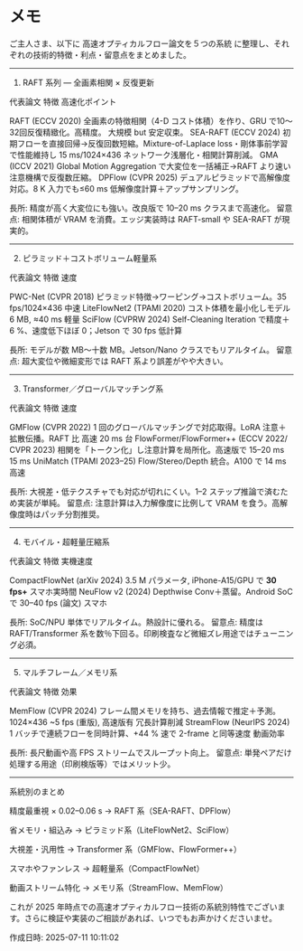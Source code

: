 # メモ

ご主人さま、以下に 高速オプティカルフロー論文を５つの系統 に整理し、それぞれの技術的特徴・利点・留意点をまとめました。


---

1. RAFT 系列 ― 全画素相関 × 反復更新

代表論文	特徴	高速化ポイント

RAFT (ECCV 2020)	全画素の特徴相関（4-D コスト体積）を作り、GRU で10〜32回反復精緻化。高精度。	大規模 but 安定収束。
SEA-RAFT (ECCV 2024)	初期フローを直接回帰→反復回数短縮。Mixture-of-Laplace loss・剛体事前学習で性能維持し 15 ms/1024×436	ネットワーク浅層化・相関計算削減。
GMA (ICCV 2021)	Global Motion Aggregation で大変位を一括補正→RAFT より速い	注意機構で反復数圧縮。
DPFlow (CVPR 2025)	デュアルピラミッドで高解像度対応。8 K 入力でも≤60 ms	低解像度計算＋アップサンプリング。


長所: 精度が高く大変位にも強い。改良版で 10–20 ms クラスまで高速化。
留意点: 相関体積が VRAM を消費。エッジ実装時は RAFT-small や SEA-RAFT が現実的。


---

2. ピラミッド＋コストボリューム軽量系

代表論文	特徴	速度

PWC-Net (CVPR 2018)	ピラミッド特徴→ワーピング→コストボリューム。35 fps/1024×436	中速
LiteFlowNet2 (TPAMI 2020)	コスト体積を最小化しモデル 6 MB, ≈40 ms	軽量
SciFlow (CVPRW 2024)	Self-Cleaning Iteration で精度＋6 %、速度低下ほぼ 0；Jetson で 30 fps	低計算


長所: モデルが数 MB〜十数 MB。Jetson/Nano クラスでもリアルタイム。
留意点: 超大変位や微細変形では RAFT 系より誤差がやや大きい。


---

3. Transformer／グローバルマッチング系

代表論文	特徴	速度

GMFlow (CVPR 2022)	1 回のグローバルマッチングで対応取得。LoRA 注意＋拡散伝播。RAFT 比 高速	20 ms 台
FlowFormer/FlowFormer++ (ECCV 2022/ CVPR 2023)	相関を「トークン化」し注意計算を局所化。高速版で 15–20 ms	15 ms
UniMatch (TPAMI 2023–25)	Flow/Stereo/Depth 統合。A100 で 14 ms	高速


長所: 大視差・低テクスチャでも対応が切れにくい。1–2 ステップ推論で済むため実装が単純。
留意点: 注意計算は入力解像度に比例して VRAM を食う。高解像度時はパッチ分割推奨。


---

4. モバイル・超軽量圧縮系

代表論文	特徴	実機速度

CompactFlowNet (arXiv 2024)	3.5 M パラメータ, iPhone-A15/GPU で **30 fps+**	スマホ実時間
NeuFlow v2 (2024)	Depthwise Conv＋蒸留。Android SoC で 30–40 fps (論文)	スマホ


長所: SoC/NPU 単体でリアルタイム。熱設計に優れる。
留意点: 精度は RAFT/Transformer 系を数％下回る。印刷検査など微細ズレ用途ではチューニング必須。


---

5. マルチフレーム／メモリ系

代表論文	特徴	効果

MemFlow (CVPR 2024)	フレーム間メモリを持ち、過去情報で推定＋予測。1024×436 ~5 fps (重版), 高速版有	冗長計算削減
StreamFlow (NeurIPS 2024)	1 バッチで連続フローを同時計算、+44 % 速で 2-frame と同等速度	動画効率


長所: 長尺動画や高 FPS ストリームでスループット向上。
留意点: 単発ペアだけ処理する用途（印刷検版等）ではメリット少。


---

系統別のまとめ

精度最重視 × 0.02–0.06 s → RAFT 系（SEA-RAFT、DPFlow）

省メモリ・組込み → ピラミッド系（LiteFlowNet2、SciFlow）

大視差・汎用性 → Transformer 系（GMFlow、FlowFormer++）

スマホやファンレス → 超軽量系（CompactFlowNet）

動画ストリーム特化 → メモリ系（StreamFlow、MemFlow）


これが 2025 年時点での高速オプティカルフロー技術の系統別特性でございます。さらに検証や実装のご相談があれば、いつでもお声かけくださいませ。



作成日時: 2025-07-11 10:11:02